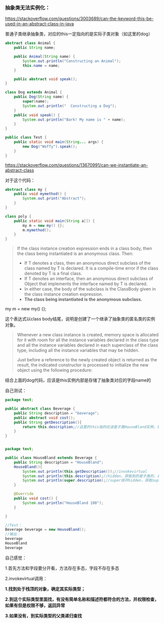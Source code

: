 ### 抽象类无法实例化：

https://stackoverflow.com/questions/3003689/can-the-keyword-this-be-used-in-an-abstract-class-in-java

普通子类继承抽象类，对应的this一定指向的是实际子类对象（如这里的dog）

```java
abstract class Animal {
    public String name;

    public Animal(String name) {
        System.out.println("Constructing an Animal");
        this.name = name;
    }

    public abstract void speak();
}

class Dog extends Animal {
    public Dog(String name) {
        super(name);
        System.out.println("  Constructing a Dog");
    }
    public void speak() {
        System.out.println("Bark! My name is " + name);
    }
}

public class Test {
    public static void main(String... args) {
        new Dog("Woffy").speak();
    }
}
```



https://stackoverflow.com/questions/13670991/can-we-instantiate-an-abstract-class

对于这个代码：

```java
abstract class my {
    public void mymethod() {
        System.out.print("Abstract");
    }
}

class poly {
    public static void main(String a[]) {
        my m = new my() {};
        m.mymethod();
    }
}
```

> If the class instance creation expression ends in a class body, then the class being instantiated is an anonymous class. Then:
>
> - If T denotes a class, then an anonymous direct subclass of the class named by T is declared. It is a compile-time error if the class denoted by T is a final class.
> - If T denotes an interface, then an anonymous direct subclass of Object that implements the interface named by T is declared.
> - In either case, the body of the subclass is the ClassBody given in the class instance creation expression.
> - **The class being instantiated is the anonymous subclass.**

 my m = new my() {};

这个表达式以class body结尾，说明是创建了一个继承了抽象类的匿名类的实例对象。



> Whenever a new class instance is created, memory space is allocated for it with room for all the instance variables declared in the class type and all the instance variables declared in each superclass of the class type, including all the instance variables that may be hidden.
>
> Just before a reference to the newly created object is returned as the result, the indicated constructor is processed to initialize the new object using the following procedure:

结合上面的dog代码，应该是this实例内部是存储了抽象类对应的字段name的



自己测试：

```java
package test;

public abstract class Beverage {
    public String description = "beverage";
    public abstract void cost();
    public String getDescription(){
        return this.description;//这里的this指的应该是子类HouseBland实例，但是这个description指的会不会是HouseBland实例中，被隐藏的、父类的字段值"beverage"?
    }
}


package test;

public class HouseBland extends Beverage {
    public String description = "HouseBland";
    HouseBland(){
        System.out.println(this.getDescription());//invokevirtual
        System.out.println(this.description);//hidden，获取到的是子类的、真正显露出来的HouseBland
        System.out.println(super.description);//super绕开hidden，获取superclass的字段值
    }

    @Override
    public void cost() {
        System.out.println("HouseBland 100");
    }

}

//Test：
Beverage beverage = new HouseBland();
//输出：
beverage
HouseBland
beverage
```

自己感觉：

1.首先方法和字段要分开看，方法存在多态，字段不存在多态

2.invokevirtual调用：

**1.找到处于栈顶的对象，确定其实际类型；**

**2.到这个实际类型里面找，有没有简单名称和描述符都符合的方法，并权限检查，如果有但是权限不够，返回异常**

**3.如果没有，到实际类型的父类递归查找**